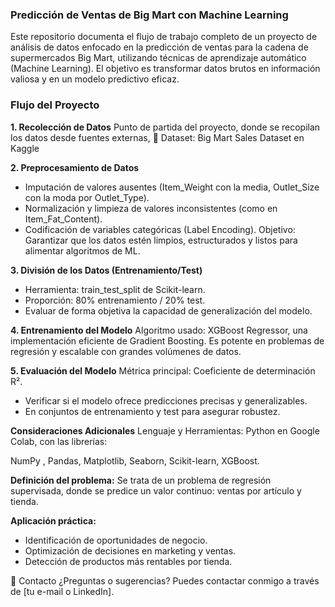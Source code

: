 ### Predicción de Ventas de Big Mart con Machine Learning
Este repositorio documenta el flujo de trabajo completo de un proyecto de análisis de datos enfocado en la predicción de ventas para la cadena de supermercados Big Mart, utilizando técnicas de aprendizaje automático (Machine Learning). El objetivo es transformar datos brutos en información valiosa y en un modelo predictivo eficaz.

### Flujo del Proyecto
**1. Recolección de Datos**
   Punto de partida del proyecto, donde se recopilan los datos desde fuentes externas,
   📎 Dataset: Big Mart Sales Dataset en Kaggle

**2.  Preprocesamiento de Datos**
- Imputación de valores ausentes (Item_Weight con la media, Outlet_Size con la moda por Outlet_Type).
- Normalización y limpieza de valores inconsistentes (como en Item_Fat_Content).
- Codificación de variables categóricas (Label Encoding).
Objetivo: Garantizar que los datos estén limpios, estructurados y listos para alimentar algoritmos de ML.

**3. División de los Datos (Entrenamiento/Test)**
- Herramienta: train_test_split de Scikit-learn.
- Proporción: 80% entrenamiento / 20% test.
- Evaluar de forma objetiva la capacidad de generalización del modelo.

**4. Entrenamiento del Modelo**
Algoritmo usado: XGBoost Regressor, una implementación eficiente de Gradient Boosting.
Es potente en problemas de regresión y escalable con grandes volúmenes de datos.

**5.  Evaluación del Modelo**
Métrica principal: Coeficiente de determinación R².
- Verificar si el modelo ofrece predicciones precisas y generalizables.
- En conjuntos de entrenamiento y test para asegurar robustez.

**Consideraciones Adicionales**
Lenguaje y Herramientas: Python en Google Colab, con las librerías:

NumPy , Pandas, Matplotlib, Seaborn, Scikit-learn, XGBoost.

 **Definición del problema:**
Se trata de un problema de regresión supervisada, donde se predice un valor continuo: ventas por artículo y tienda.

**Aplicación práctica:**
- Identificación de oportunidades de negocio.
- Optimización de decisiones en marketing y ventas.
- Detección de productos más rentables por tienda.




📧 Contacto
¿Preguntas o sugerencias?
Puedes contactar conmigo a través de [tu e-mail o LinkedIn].
